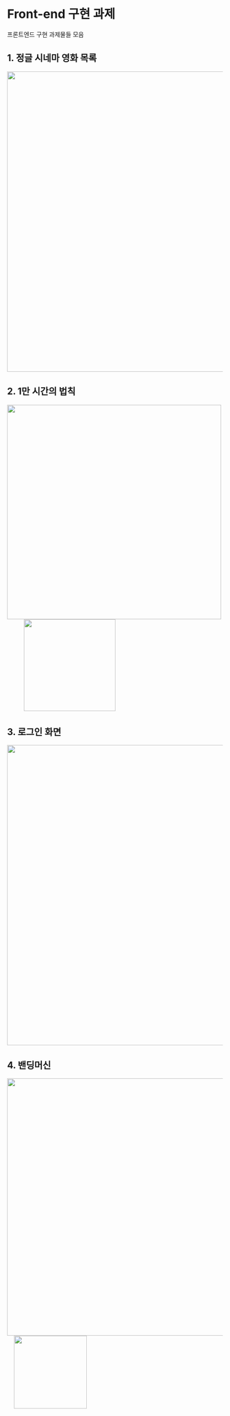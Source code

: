 # Front-end 구현 과제
프론트엔드 구현 과제물들 모음  
  
## 1. 정글 시네마 영화 목록

<img src="https://user-images.githubusercontent.com/68384429/142654930-79274025-ea3a-4c7b-9462-6cdf4e81f7db.png" width="700">
  
## 2. 1만 시간의 법칙
<img src="https://user-images.githubusercontent.com/68384429/142656019-c6373a84-280f-47f8-a5b8-033e22680b6e.png" width="500">&nbsp;&nbsp;&nbsp;&nbsp;&nbsp;&nbsp;&nbsp;&nbsp;&nbsp;&nbsp;<img src="https://user-images.githubusercontent.com/68384429/142656235-8b7d7445-36f4-4c05-9ba4-309be1af70b9.png" width="214">
  
## 3. 로그인 화면
<img src="https://user-images.githubusercontent.com/68384429/142656886-90f2ab57-d409-4262-96a3-459d91c5b5de.png" width="700">

## 4. 밴딩머신

<img src="https://user-images.githubusercontent.com/68384429/142659409-06fb31b2-1b50-4e75-bacc-cd3560af7923.png" width="600">&nbsp;&nbsp;&nbsp;&nbsp;<img src="https://user-images.githubusercontent.com/68384429/142657687-f459006d-20c3-4378-ba8b-0193e1d6efd5.png" width="170">

